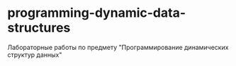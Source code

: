 # programming-dynamic-data-structures
Лабораторные работы по предмету "Программирование динамических структур данных"
